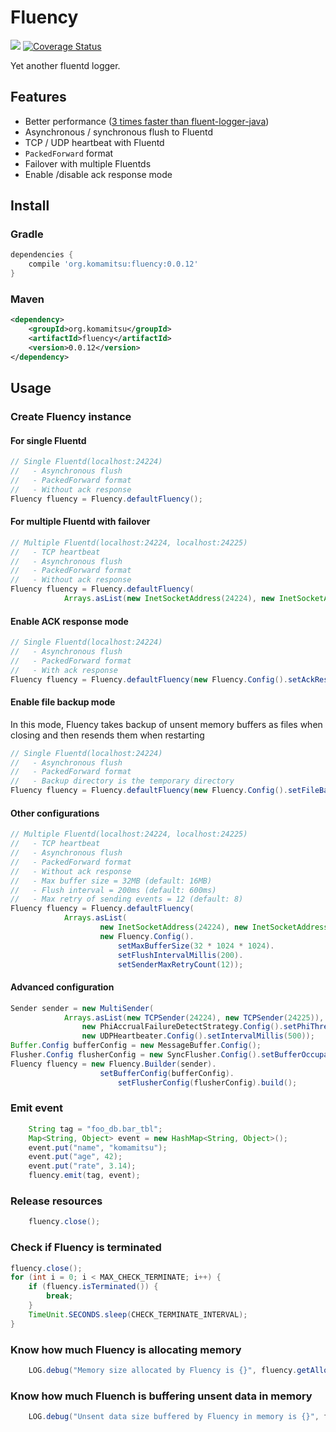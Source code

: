 # Fluency
[<img src="https://travis-ci.org/komamitsu/fluency.svg?branch=master"/>](https://travis-ci.org/komamitsu/fluency) [![Coverage Status](https://coveralls.io/repos/komamitsu/fluency/badge.svg?branch=master&service=github)](https://coveralls.io/github/komamitsu/fluency?branch=master)

Yet another fluentd logger.

## Features

* Better performance ([3 times faster than fluent-logger-java](https://gist.github.com/komamitsu/781a8b519afdc553f50c))
* Asynchronous / synchronous flush to Fluentd
* TCP / UDP heartbeat with Fluentd
* `PackedForward` format
* Failover with multiple Fluentds
* Enable /disable ack response mode

## Install

### Gradle

```groovy
dependencies {
    compile 'org.komamitsu:fluency:0.0.12'
}
```

### Maven

```xml
<dependency>
    <groupId>org.komamitsu</groupId>
    <artifactId>fluency</artifactId>
    <version>0.0.12</version>
</dependency>
```
 
## Usage

### Create Fluency instance

#### For single Fluentd

```java
// Single Fluentd(localhost:24224)
//   - Asynchronous flush
//   - PackedForward format
//   - Without ack response
Fluency fluency = Fluency.defaultFluency();
```

#### For multiple Fluentd with failover

```java    
// Multiple Fluentd(localhost:24224, localhost:24225)
//   - TCP heartbeat
//   - Asynchronous flush
//   - PackedForward format
//   - Without ack response
Fluency fluency = Fluency.defaultFluency(
			Arrays.asList(new InetSocketAddress(24224), new InetSocketAddress(24225)));
```

#### Enable ACK response mode

```java
// Single Fluentd(localhost:24224)
//   - Asynchronous flush
//   - PackedForward format
//   - With ack response
Fluency fluency = Fluency.defaultFluency(new Fluency.Config().setAckResponseMode(true));
```

#### Enable file backup mode

In this mode, Fluency takes backup of unsent memory buffers as files when closing and then resends them when restarting

```java
// Single Fluentd(localhost:24224)
//   - Asynchronous flush
//   - PackedForward format
//   - Backup directory is the temporary directory
Fluency fluency = Fluency.defaultFluency(new Fluency.Config().setFileBackupDir(System.getProperty("java.io.tmpdir")));
```

#### Other configurations

```java
// Multiple Fluentd(localhost:24224, localhost:24225)
//   - TCP heartbeat
//   - Asynchronous flush
//   - PackedForward format
//   - Without ack response
//   - Max buffer size = 32MB (default: 16MB)
//   - Flush interval = 200ms (default: 600ms)
//   - Max retry of sending events = 12 (default: 8)
Fluency fluency = Fluency.defaultFluency(
			Arrays.asList(
	    			new InetSocketAddress(24224), new InetSocketAddress(24225)),
	    			new Fluency.Config().
	    				setMaxBufferSize(32 * 1024 * 1024).
	    				setFlushIntervalMillis(200).
	    				setSenderMaxRetryCount(12));
```

#### Advanced configuration

```java
Sender sender = new MultiSender(
			Arrays.asList(new TCPSender(24224), new TCPSender(24225)), 
				new PhiAccrualFailureDetectStrategy.Config().setPhiThreshold(80),
				new UDPHeartbeater.Config().setIntervalMillis(500));
Buffer.Config bufferConfig = new MessageBuffer.Config();
Flusher.Config flusherConfig = new SyncFlusher.Config().setBufferOccupancyThreshold(0.5f);
Fluency fluency = new Fluency.Builder(sender).
					setBufferConfig(bufferConfig).
     					setFlusherConfig(flusherConfig).build();
```
 
### Emit event

```java
	String tag = "foo_db.bar_tbl";
	Map<String, Object> event = new HashMap<String, Object>();
	event.put("name", "komamitsu");
	event.put("age", 42);
	event.put("rate", 3.14);
	fluency.emit(tag, event);
```

### Release resources

```java
	fluency.close();
```

### Check if Fluency is terminated

```java
fluency.close();
for (int i = 0; i < MAX_CHECK_TERMINATE; i++) {
	if (fluency.isTerminated()) {
		break;
	}
	TimeUnit.SECONDS.sleep(CHECK_TERMINATE_INTERVAL);
}
```

### Know how much Fluency is allocating memory

```java
	LOG.debug("Memory size allocated by Fluency is {}", fluency.getAllocatedBufferSize());
```

### Know how much Fluench is buffering unsent data in memory

```java
	LOG.debug("Unsent data size buffered by Fluency in memory is {}", fluency.getBufferedDataSize());
```
